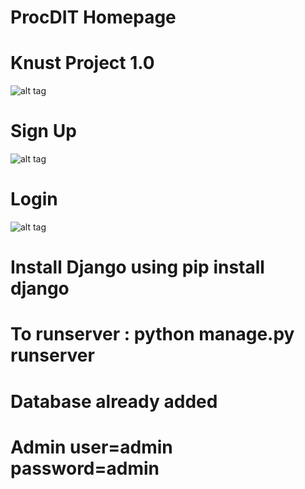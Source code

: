 # ProcDIT Homepage

# Knust Project 1.0
![alt tag](https://i.ibb.co/svPjrjc/cyber.png)
# Sign Up 
![alt tag](https://i.ibb.co/TgtVxWk/Screenshot-2023-07-24-114208.png)
# Login
![alt tag](https://i.ibb.co/1qXxt4g/Screenshot-2023-07-24-114241.png)

# Install Django using pip install django
# To runserver : python manage.py runserver 
# Database already added 
# Admin user=admin password=admin
